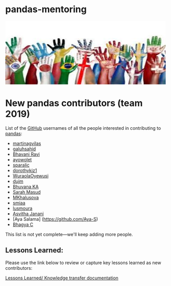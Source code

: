 # pandas-mentoring
<img src="img/logo.jpeg" width="600" height="200"><br>

# New pandas contributors (team 2019)
List of the [GitHub](https://github.com) usernames of all the people interested in contributing to [pandas](https://github.com/pandas-dev/pandas):
- [martinagvilas](https://github.com/martinagvilas)
- [galuhsahid](https://github.com/galuhsahid)
- [Bhavani Ravi](https://github.com/bhavaniravi)
- [ayowolet](https://github.com/ayowolet)
- [sparalic](https://github.com/sparalic/)
- [dorothykiz1](https://github.com/dorothykiz1/)
- [WuraolaOyewusi](https://github.com/WuraolaOyewusi)
- [dujm](https://github.com/dujm)
- [Bhuvana KA](https://github.com/bhuvanakundumani)
- [Sarah Masud](https://github.com/sara-02)
- [MKhalusova](https://github.com/MKhalusova)
- [smiaa](https://github.com/smiaa)
- [lusmoura](https://github.com/lusmoura)
- [Asvitha Janani](https://github.com/asvithajanani)
- [Aya Salama] (https://github.com/Aya-S)
- [Bhagya C](https://github.com/BhagyaC)

This list is not yet complete—we'll keep adding more people.

## Lessons Learned:
Please use the link below to review or capture key lessons learned as new contributors:

[Lessons Learned/ Knowledge transfer documentation](https://github.com/python-sprints/pandas-mentoring/blob/master/LEARNING_POINTS.md)
